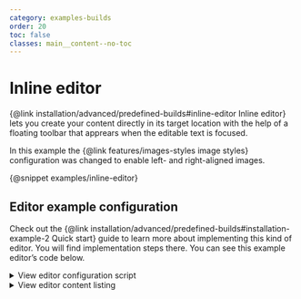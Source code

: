 ```yaml
---
category: examples-builds
order: 20
toc: false
classes: main__content--no-toc
---
```


# Inline editor

{@link installation/advanced/predefined-builds#inline-editor Inline editor} lets you create your content directly in its target location with the help of a floating toolbar that apprears when the editable text is focused.

In this example the {@link features/images-styles image styles} configuration was changed to enable left- and right-aligned images.

{@snippet examples/inline-editor}

## Editor example configuration

Check out the {@link installation/advanced/predefined-builds#installation-example-2 Quick start} guide to learn more about implementing this kind of editor. You will find implementation steps there. You can see this example editor’s code below.

<details>
<summary>View editor configuration script</summary>

```js

import InlineEditor from '@ckeditor/ckeditor5-build-inline/src/ckeditor';

const inlineInjectElements = document.querySelectorAll( '#snippet-inline-editor [data-inline-inject]' );

Array.from( inlineInjectElements ).forEach( inlineElement => {
	const config = {
		ui: {
			viewportOffset: {
				top: window.getViewportTopOffsetConfig()
			}
		},
		toolbar: {},
		cloudServices: {
			// PROVIDE CORRECT VALUES HERE:
			tokenUrl: 'https://example.com/cs-token-endpoint',
			uploadUrl: 'https://your-organization-id.cke-cs.com/easyimage/upload/',
			webSocketUrl: 'your-organization-id.cke-cs.com/ws/'
		},
	};

	if ( inlineElement.tagName.toLowerCase() == 'header' ) {
		config.removePlugins = [
			'Blockquote',
			'Image',
			'ImageCaption',
			'ImageStyle',
			'ImageToolbar',
			'ImageUpload',
			'List',
			'EasyImage',
			'CKFinder',
			'CKFinderUploadAdapter'
		];
		config.toolbar.items = [ 'heading', '|', 'bold', 'italic', 'link' ];
	} else {
		config.image = {
			toolbar: [
				'imageStyle:inline',
				'imageStyle:wrapText',
				'imageStyle:breakText',
				'|',
				'toggleImageCaption',
				'imageTextAlternative'
			]
		};
	}

	InlineEditor
		.create( inlineElement, config )
		.then( editor => {
			window.editor = editor;
		} )
		.catch( err => {
			console.error( err );
		} );
} );

```

</details>

<details>
<summary>View editor content listing</summary>

```html
<div id="snippet-inline-editor">
	<header data-inline-inject="true">
		Editor content is inserted here.
	</header>

	<div data-inline-inject="true">
		Editor content is inserted here.
	</div>

	<div class="demo-row">
		<div class="demo-row__half">
			<div data-inline-inject="true">
				Editor content is inserted here.
			</div>
		</div>

		<div class="demo-row__half">
			<div data-inline-inject="true">
				Editor content is inserted here.
			</div>
		</div>
	</div>
</div>

```

</details>
